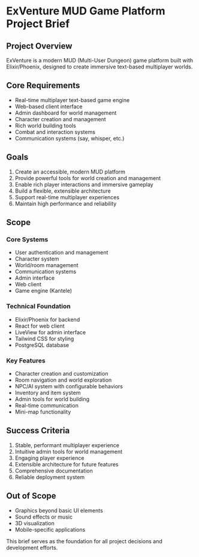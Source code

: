 # ExVenture MUD Game Platform Project Brief

## Project Overview
ExVenture is a modern MUD (Multi-User Dungeon) game platform built with Elixir/Phoenix, designed to create immersive text-based multiplayer worlds.

## Core Requirements
- Real-time multiplayer text-based game engine
- Web-based client interface
- Admin dashboard for world management
- Character creation and management
- Rich world building tools
- Combat and interaction systems
- Communication systems (say, whisper, etc.)

## Goals
1. Create an accessible, modern MUD platform
2. Provide powerful tools for world creation and management
3. Enable rich player interactions and immersive gameplay
4. Build a flexible, extensible architecture
5. Support real-time multiplayer experiences
6. Maintain high performance and reliability

## Scope
### Core Systems
- User authentication and management
- Character system
- World/room management
- Communication systems
- Admin interface
- Web client
- Game engine (Kantele)

### Technical Foundation
- Elixir/Phoenix for backend
- React for web client
- LiveView for admin interface
- Tailwind CSS for styling
- PostgreSQL database

### Key Features
- Character creation and customization
- Room navigation and world exploration
- NPC/AI system with configurable behaviors
- Inventory and item system
- Admin tools for world building
- Real-time communication
- Mini-map functionality

## Success Criteria
1. Stable, performant multiplayer experience
2. Intuitive admin tools for world management
3. Engaging player experience
4. Extensible architecture for future features
5. Comprehensive documentation
6. Reliable deployment system

## Out of Scope
- Graphics beyond basic UI elements
- Sound effects or music
- 3D visualization
- Mobile-specific applications

This brief serves as the foundation for all project decisions and development efforts.
